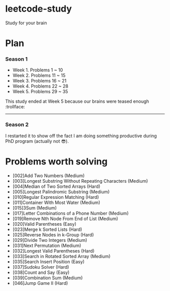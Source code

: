 # leetcode-study
Study for your brain

# Plan

### Season 1

* Week 1. Problems 1 ~ 10
* Week 2. Problems 11 ~ 15
* Week 3. Problems 16 ~ 21
* Week 4. Problems 22 ~ 28
* Week 5. Problems 29 ~ 35

This study ended at Week 5 because our brains were teased enough :trollface:

----

### Season 2

I restarted it to show off the fact I am doing something productive during PhD program (actually not :sunglasses:).

# Problems worth solving
* [002]Add Two Numbers (Medium)
* [003]Longest Substring Without Repeating Characters (Medium)
* [004]Median of Two Sorted Arrays (Hard)
* [005]Longest Palindromic Substring (Medium)
* [010]Regular Expression Matching (Hard)
* [011]Container With Most Water (Medium)
* [015]3Sum (Medium)
* [017]Letter Combinations of a Phone Number (Medium)
* [019]Remove Nth Node From End of List (Medium)
* [020]Valid Parentheses (Easy)
* [023]Merge k Sorted Lists (Hard)
* [025]Reverse Nodes in k-Group (Hard)
* [029]Divide Two Integers (Medium)
* [031]Next Permutation (Medium)
* [032]Longest Valid Parentheses (Hard)
* [033]Search in Rotated Sorted Array (Medium)
* [035]Search Insert Position (Easy)
* [037]Sudoku Solver (Hard)
* [038]Count and Say (Easy)
* [039]Combination Sum (Medium)
* [046]Jump Game II (Hard)
